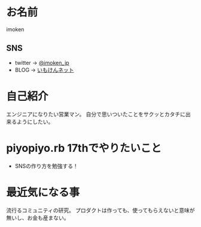 # お名前

imoken


## SNS
- twitter -> [@imoken_jp](https://twitter.com/imoken_jp)
- BLOG -> [いもけんネット](http://imoken.net)

# 自己紹介

エンジニアになりたい営業マン。
自分で思いついたことをサクッとカタチに出来るようにしたい。

# piyopiyo.rb 17thでやりたいこと

- SNSの作り方を勉強する！

# 最近気になる事

流行るコミュニティの研究。
プロダクトは作っても、使ってもらえないと意味が無いし、お金も産まない。


